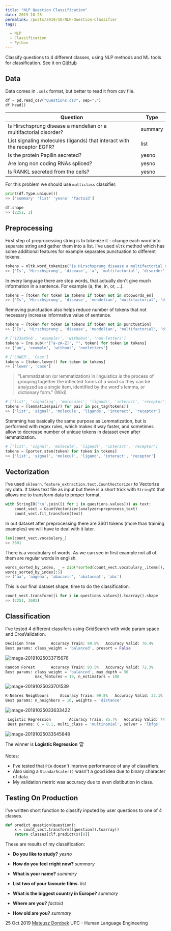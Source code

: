 ```yaml
---
title: "NLP Question Classification"
date: 2019-10-25
permalink: /posts/2019/10/NLP-Question-Classifier
tags:

  - NLP
  - Classification
  - Python
---
```

Classify questions to 4 different classes, using NLP methods and ML tools for classification. See it on [GitHub]( https://github.com/mateuszdorobek/NLP-Question-Classifier )

## Data

Data comes in `.xmlx` format, but better to read it from csv file.

```python
df = pd.read_csv("Questions.csv", sep=";")
df.head()
```
| Question                                                    | Type  |
| ----------------------------------------------------------- | ----- |
| Is Hirschsprung disease a mendelian or a multifactorial disorder? | summary |
| List signaling molecules (ligands) that interact with the receptor EGFR? | list    |
| Is the protein Papilin secreted?                             | yesno   |
| Are long non coding RNAs spliced?                            | yesno   |
| Is RANKL secreted from the cells?                            | yesno   |

For this problem we should use `multiclass` classifier.
```python
print(df.Type.unique())
>> ['summary' 'list' 'yesno' 'factoid']
```
```python
df.shape
>> (2251, 2)
```

## Preprocessing
First step of preprocessing string is to tokenize it - change each word into separate string and gather them into a list. I've used `nltk` method which has some additional features for example separates punctuation to different tokens. 
```python
tokens = nltk.word_tokenize("Is Hirschsprung disease a multifactorial disorder?")
>> ['Is', 'Hirschsprung', 'disease', 'a', 'multifactorial', 'disorder', '?']
```
In every language there are stop words, that actually don't give much information in a sentence. For example (a, the, in, or, ...).
```python
tokens = [token for token in tokens if token not in stopwords_en]
>> ['Is', 'Hirschsprung', 'disease', 'mendelian', 'multifactorial', 'disorder', '?']
```
Removing punctuation also helps reduce number of tokens that not necessary increase informative value of sentence.
```python
tokens = [token for token in tokens if token not in punctuation]
>> ['Is', 'Hirschsprung', 'disease', 'mendelian', 'multifactorial', 'disorder']
```

```python
# ['123a45n6', 'example!', 'witho0ut', 'non-letters']
tokens = [re.sub(r'[^a-zA-Z]', "", token) for token in tokens]
>> ['an', 'example', 'without', 'nonletters']
```

```python
# ['LOWER', 'Case']
tokens = [token.lower() for token in tokens]
>> ['lower', 'case']
```
> "Lemmatization (or lemmatization) in linguistics is the process of grouping together the inflected forms of a word so they can be analyzed as a single item, identified by the word's lemma, or dictionary form." (Wiki)

```python
# ['list', 'signaling', 'molecules', 'ligands', 'interact', 'receptor']
tokens = [lemmatize(pair) for pair in pos_tag(tokens)]
>> ['list', 'signal', 'molecule', 'ligands', 'interact', 'receptor']
```
Stemming has basically the same purpose as Lemmatization, but is performed with regex rules, which makes it way faster, and sometimes allow to decrease number of unique tokens in dataset even after lemmatization.
```python
# ['list', 'signal', 'molecule', 'ligands', 'interact', 'receptor']
tokens = [porter.stem(token) for token in tokens]
>> ['list', 'signal', 'molecul', 'ligand', 'interact', 'receptor']
```

## Vectorization

I've used `sklearn.feature_extraction.text.CountVectorizer` to Vectorize my data. It takes text file as input but there is a short trick with `StringIO` that allows me to transform data to proper format.

```python
with StringIO('\n'.join([i for i in questions.values])) as text:
    count_vect = CountVectorizer(analyzer=preprocess_text)
    count_vect.fit_transform(text)
```
In out dataset after preprocessing there are 3601 tokens (more than training examples) we will have to deal with it later.
```python
len(count_vect.vocabulary_)
>> 3601
```
There is a vocabulary of words. As we can see in first example not all of them are regular words in english.
```python
words_sorted_by_index, _ = zip(*sorted(count_vect.vocabulary_.items(), key=itemgetter(1)))
words_sorted_by_index[:5]
>> ('aa', 'aagena', 'abacavir', 'abatacept', 'abc')

```
This is our final dataset shape, time to do the classification.
```python
count_vect.transform([i for i in questions.values]).toarray().shape
>> (2251, 3601)
```

## Classification

I've tested 4 different classifers using GridSearch with wide param space and CrosValidation.

```python
Decision Tree		Accuracy Train: 99.8%	Accuracy Valid: 70.4%
Best params: class_weight = 'balanced', presort = False
```

![image-20191025033715676](https://github.com/mateuszdorobek/NLP-Question-Classifier/blob/master/images/DTConfM.png?raw=true)
```python
Random Forest		Accuracy Train: 93.5%	Accuracy Valid: 72.3%
Best params: class_weight = 'balanced', max_depth = 30
			 max_features = 19, n_estimators = 100
```
![image-20191025033701539](https://github.com/mateuszdorobek/NLP-Question-Classifier/blob/master/images/RFConfM.png?raw=true)
```python
K-Neares Neighbours		Accuracy Train: 99.8%	Accuracy Valid: 32.1%
Best params: n_neighbors = 10, weights = 'distance'
```
![image-20191025033633422](https://github.com/mateuszdorobek/NLP-Question-Classifier/blob/master/images/KNNConfM.png?raw=true)
```python
 Logistic Regression		Accuracy Train: 85.7%	Accuracy Valid: 74.6%
 Best params: C = 0.1, multi_class = 'multinomial', solver = 'lbfgs'
```

![image-20191025033545848](https://github.com/mateuszdorobek/NLP-Question-Classifier/blob/master/images/LRConfM.png?raw=true)

The winner is **Logistic Regression** 🏆

Notes:

* I've tested that `PCA` doesn't improve performance of any of classifiers.
* Also using a `StandarScaler()` wasn't a good idea due to binary character of data.
* My validation metric was accuracy due to even distibution in class.

## Testing On Production

I've written short function to classify inputed by user questions to one of 4 classes.

```python
def predict_question(question):
    x = count_vect.transform([question]).toarray()
    return classes[clf.predict(x)[0]]
```

These are results of my classification:

- **Do you like to study?** *yesno*

- **How do you feel rright now?** *summary*

- **What is your name?** *summary*

- **List two of your favourie films.** *list*

- **What is the biggest country in Europe?** *summary*

- **Where are you?** *factoid*

- **How old are you?** *summary*



25 Oct 2019 [Mateusz Dorobek](https://mateuszdorobek.pl) UPC - Human Language Engineering

